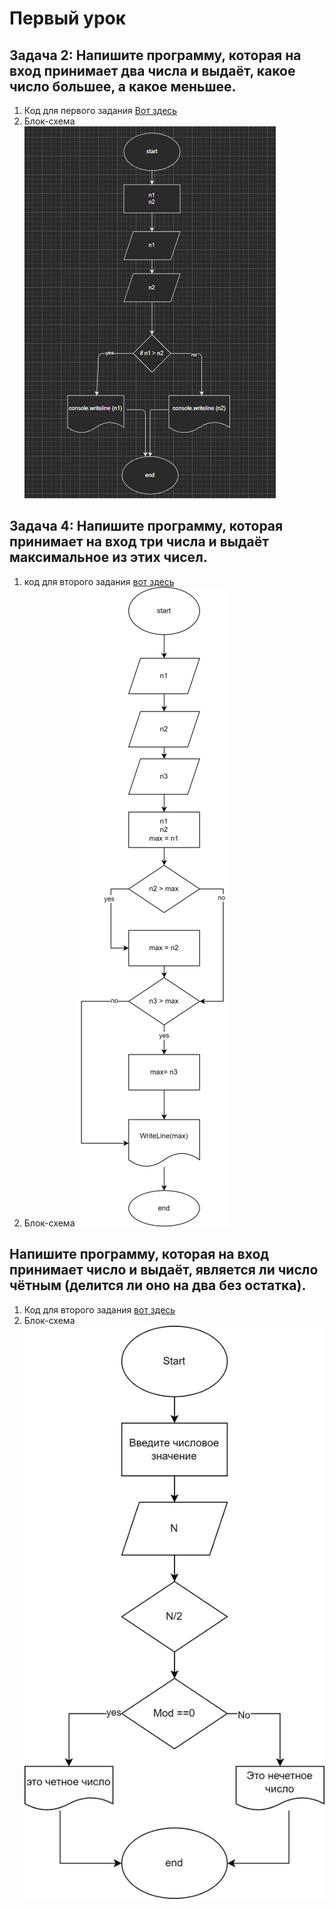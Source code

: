 # Первый урок
## Задача 2: Напишите программу, которая на вход принимает два числа и выдаёт, какое число большее, а какое меньшее.
1. Код для первого задания [Вот здесь](/FirstTask/FirstTask.cs)
2. Блок-схема ![вот здесь](/FirstTask/block.png)

## Задача 4: Напишите программу, которая принимает на вход три числа и выдаёт максимальное из этих чисел.
1. код для второго задания [вот здесь](/SecondTask/Program.cs)
2. Блок-схема ![вот здесь](/SecondTask/second.png)

## Напишите программу, которая на вход принимает число и выдаёт, является ли число чётным (делится ли оно на два без остатка).
1. Код для второго задания [вот здесь](/ThirdTask/Program.cs)
2. Блок-схема ![вот здесь](/ThirdTask/third.png)